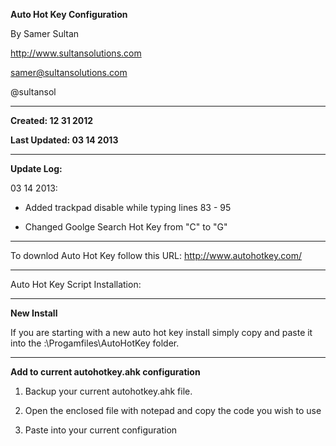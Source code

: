 **Auto Hot Key Configuration**

By Samer Sultan

http://www.sultansolutions.com

samer@sultansolutions.com

@sultansol


------------------------------------------

**Created: 12 31 2012**

**Last Updated: 03 14 2013**

------------------------------------------

**Update Log:**

03 14 2013: 

* Added trackpad disable while typing lines 83 - 95

* Changed Goolge Search Hot Key from "C" to "G"



------------------------------------------

To downlod Auto Hot Key follow this URL: http://www.autohotkey.com/

------------------------------------------

Auto Hot Key Script Installation:

----------------------

**New Install**

If you are starting with a new auto hot key install simply copy and paste it into the :\Progamfiles\AutoHotKey folder.

----------------------

**Add to current autohotkey.ahk configuration**

1. Backup your current autohotkey.ahk file.

2. Open the enclosed file with notepad and copy the code you wish to use

3. Paste into your current configuration 


